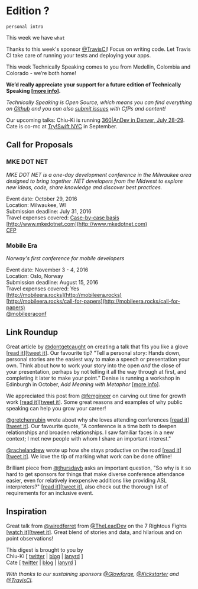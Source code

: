 # Edition ?

`personal intro`

This week we have `what`

Thanks to this week's sponsor [@TravisCI](http://twitter.com/travisci)! Focus on writing code. Let Travis CI take care of running your tests and deploying your apps.

This week Technically Speaking comes to you from Medellin, Colombia and Colorado - we’re both home!

**We’d really appreciate your support for a future edition of Technically Speaking [[more info](http://www.techspeak.email/sponsorship/)].**  

*Technically Speaking is Open Source, which means you can find everything on [Github](https://github.com/catehstn/technically-speaking/) and you can also [submit issues](https://github.com/catehstn/technically-speaking/issues/new) with CfPs and content!*  

Our upcoming talks: Chiu-Ki is running [360|AnDev in Denver, July 28-29](http://360andev.com/). Cate is co-mc at [Try!Swift NYC](http://www.tryswiftnyc.com/) in September.

## Call for Proposals

### MKE DOT NET
*MKE DOT NET is a one-day development conference in the Milwaukee area designed to bring together .NET developers from the Midwest to explore new ideas, code, share knowledge and discover best practices.* 
 
Event date: October 29, 2016  
Location: Milwaukee, WI  
Submission deadline: July 31, 2016  
Travel expenses covered: [Case-by-case basis](https://github.com/catehstn/technically-speaking/issues/85#issuecomment-233348612)  
[http://www.mkedotnet.com](http://www.mkedotnet.com)  
[CFP](http://goo.gl/forms/w3R8zyxMoJ)


### Mobile Era
*Norway's first conference for mobile developers*

Event date: November 3 - 4, 2016  
Location: Oslo, Norway  
Submission deadline: August 15, 2016  
Travel expenses covered: Yes  
[http://mobileera.rocks](http://mobileera.rocks)  
[http://mobileera.rocks/call-for-papers](http://mobileera.rocks/call-for-papers)  
[@mobileeraconf](https://twitter.com/mobileeraconf)


## Link Roundup

Great article by [@dontgetcaught](http://twitter.com/dontgetcaught) on creating a talk that fits you like a glove [[read it](http://eloquentwoman.blogspot.com/2016/06/your-signature-talk-create-talk-or.html)][[tweet it](https://twitter.com/home?status=Your%20signature%20talk%3A%20Create%20a%20talk%20or%20presentation%20that%20fits%20you%20like%20a%20glove%20by%20%40dontgetcaught%20http%3A//eloquentwoman.blogspot.com/2016/06/your-signature-talk-create-talk-or.html%20via%20%40techspeakdigest)]. Our favourite tip? "Tell a personal story: Hands down, personal stories are the easiest way to make a speech or presentation your own. Think about how to work your story into the open *and* the close of your presentation, perhaps by not telling it all the way through at first, and completing it later to make your point." Denise is running a workshop in Edinburgh in October, *Add Meaning with Metaphor* [[more info](http://www.europeanspeechwriters.org/wp-content/uploads/2015/12/DeniseTraining.pdf)].

We appreciated this post from [@femgineer](http://twitter.com/femgineer) on carving out time for growth work [[read it](http://femgineer.com/2016/07/growth-work-really-looks-like/)][[tweet it](https://twitter.com/home?status=What%20Growth%20Work%20Really%20Looks%20Like%20by%20%40femgineer%20http%3A//femgineer.com/2016/07/growth-work-really-looks-like/%20via%20%40techspeakdigest)]. Some great reasons and examples of why public speaking can help you grow your career!

[@gretchenrubin](http://twitter.com/gretchenrubin) wrote about why she loves attending conferences [[read it](http://gretchenrubin.com/happiness_project/2016/07/podcast-conference-award/)][[tweet it](https://twitter.com/home?status=Do%20You%20Love%20a%20Conference%20as%20Much%20as%20I%20Do?%20Plus,%20We%20Won%20an%20Award!%20by%20%40gretchenrubin%20http%3A//bit.ly/2a8EY0t%20via%20%40techspeakdigest)]. Our favourite quote, "A conference is a time both to deepen relationships and broaden relationships. I saw familiar faces in a new context; I met new people with whom I share an important interest."

[@rachelandrew](http://twitter.com/rachelandrew) wrote up how she stays productive on the road [[read it](http://alistapart.com/article/the-itinerant-geek)][[tweet it](https://twitter.com/home?status=The%20Itinerant%20Geek%20by%20%40rachelandrew%20http%3A//bit.ly/2a1SRhr%20via%20%40techspeakdigest)]. We love the tip of marking what work can be done offline!

Brilliant piece from [@thursdayb](http://twitter.com/thursdayb) asks an important question, "So why is it so hard to get sponsors for things that make diverse conference attendance easier, even for relatively inexpensive additions like providing ASL interpreters?" [[read it](http://bit.ly/29MJD2U)][[tweet it](https://twitter.com/home?status=Put%20Your%20Damn%20Money%20Where%20Your%20Mouth%20Is%20by%20%40thursdayb%20http%3A//bit.ly/29MJD2U%20via%20%40techspeakdigest)], also check out the thorough list of requirements for an inclusive event.

## Inspiration

Great talk from [@wiredferret](http://twitter.com/wiredferret) from [@TheLeadDev](http://twitter.com/theleaddev) on the 7 Rightous Fights [[watch it](https://vimeo.com/album/4045988/video/173452900)][[tweet it](https://twitter.com/home?status=The%207%20Rightous%20Fights%20You%20Should%20Be%20Fighting%20by%20%40wiredferret%20https%3A//vimeo.com/album/4045988/video/173452900%20via%20%40techspeakdigest)]. Great blend of stories and data, and hilarious and on point observations!  


This digest is brought to you by  
Chiu-Ki [ [twitter](https://twitter.com/chiuki) | [blog](http://blog.sqisland.com/) | [lanyrd](http://lanyrd.com/profile/chiuki/) ]  
Cate [ [twitter](https://twitter.com/catehstn) | [blog](http://www.catehuston.com/blog/) | [lanyrd](http://lanyrd.com/profile/catehstn/) ]

*With thanks to our sustaining sponsors [@Glowforge](http://twitter.com/glowforge), [@Kickstarter](http://twitter.com/kickstarter) and [@TravisCI](http://twitter.com/travisci).*
